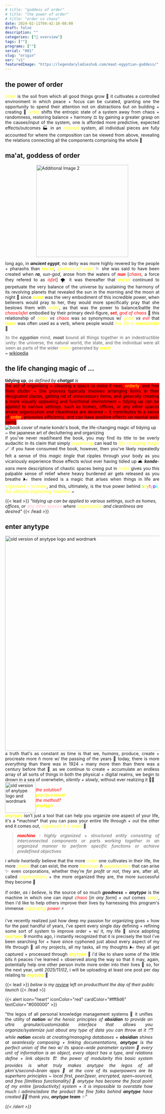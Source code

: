 ```yaml
---
# title: "goddess of order"
# title: "the power of order"
# title: "order vs chaos"
date: 2024-02-11T04:42:16-08:00
draft: false
description: ""
categories: ["🦅 overview"]
tags: [""]
programs: [""]
serial: "001"
slug: "origin"
ver: "v1"
featuredImage: "https://legendaryladieshub.com/maat-egyptian-goddess/"
---
```


## the power of order

<p style="padding: 0; margin: 0 0 0 0; text-align: justify"> <span style="color: yellow;">order</span> is the soil from which all good things grow 🌱 it cultivates a controlled environment in which peace + focus can be curated, granting one the opportunity to spend their attention not on distractions but on building + creating 💐 <span style="color: yellow;">order</span> shifts the entropic state of a system away from chaos + randomness, restoring balance + harmony ⚖️ by gaining a greater grasp on the causes/input of the system, one is afforded more predictive, expected effects/outcomes 🏭 in an <span style="color: yellow;">ordered</span> system, all individual pieces are fully accounted for where the composition can be viewed from above,
revealing the relations connecting all the components  comprising the whole 🧩

## ma'at, goddess of order

<div id="maat" style="display: block;">

  <div id="maat1">
    <img src="maat-wings-icon-left.png" alt="Additional Image 2" width="300" style="display: block; margin: auto;">
  </div>

  <div id="maat2">
    <p style="padding: 0; margin: 12px 0 0 0; text-align: justify">long ago, in <b><i>ancient egypt</i></b>, no deity was more highly revered by the people + pharaohs than <b><i style="color: yellow;">ma'at</i></b>, <i style="color: yellow;">goddess of order</i> ✨ she was said to have been created when <b><i>ra</i></b>, <i>sun-god</i>, arose from the waters of <b><i style="color:red;">nun</i></b> [<i style="color: red;">chaos</i>, a force they refered to as <i style="color: red;">isfet</i>] 🌪 it was thereafter that <b><i style="color: yellow;">ma'at</i></b> continued to perpetuate the very balance of the universe by sustaining the harmony of its revolving planets that revealed the sun in the morning and the moon at night 🌛 since <b><i style="color: yellow;">maat</i></b> was the very embodiment of this incredible power, when believers would pray to her, they would more specifically pray that she bestows them with <span style="color: yellow;">order</span>, as that was the power to balance/battle the <i style="color: red;">chaos/isfet</i> embodied by their primary devil-figure, <b><i style="color: red;">set</i></b>, <i style="color: red;">god of chaos</i> 👹 this relationship of <i><span style="color: yellow;">order</span> vs <span style="color: red;">chaos</span></i> was so synonymous w/ <i><span style="color: yellow;">good</span> vs <span style="color: red;">evil</span></i> that <b><i style="color: yellow;">maat</i></b> was often used as a verb, where people would <i style="color: yellow;">live life in <b>maat/order</b></i> 🌟</p>
  </div>

  <div id="maat3">
    <blockquote style="padding: 0; margin: 12px 0 0 0; text-align: justify">
    to the <b><i>egyptian</i></b> mind, <b><i>maat</i></b> bound all things together in an indestructible unity: the universe, the natural world, the state, and the individual were all seen as parts of the wider <span style="color: yellow;">order</span> generated by <b><i style="color: yellow;">maat</i></b>
    </blockquote>
    ~ <a href="https://en.wikipedia.org/wiki/Maat" target="_blank">wikipedia </a>

  </div>

</div>


## the life changing magic of ...

<div id="kondo" style="display: block;">
    <div id="kondo1">
        <p style="padding: 0; margin: 6px 0 0 0; text-align: justify;"><b>tidying up</b>, <i>as defined by <b>chatgpt</b> is</i> <br>
        <mark style="background-color: red; color: black; padding: 0px; border-radius: 0px;">the act of organizing + cleaning a space to make it neat, <span style="color: yellow;">orderly</span>, and free from clutter ~ this process typically involves arranging items in their designated places, getting rid of unnecessary items, and generally creating a more visually appealing and functional environment ~ tidying up can be applied to various settings, such as homes, offices, or any other spaces where organization and cleanliness are desired ~ it contributes to a sense of <span style="color: yellow;">order</span>, promotes efficiency, and can have positive effects on mental well-being</mark></p>
    </div>
  <div id="kondo2">
    <img src="the life-changing magic of tidying up ~ the japanese art of decluttering and organizing.jpg" alt="book cover of marie kondo's book, the life-changing magic of tidying up ~ the japanese art of decluttering and organizing" >
  </div>
  <div id="kondo3">
    <p style="padding: 0; margin: 0 0 0 0; text-align: justify;">if you've never read/heard the book, you may find its title to be overly audacitic in its claim that simply <i style="color: yellow;">organizing</i> can lead to <i style="color: yellow;">life-changing magic</i> 🪄 if you have consumed the book, however, then you've likely repeatedly felt a sense of this <i>magic tingle</i> that ripples through your body as you vicariously experience those effects w/out ever having tidied up 🛋 <i><b>kondo</b>-sans</i> mere descriptions of chaotic spaces being put in <span style="color: yellow;">order</span> gives you this palpable sense of relief where heavy burdened air gets released as you breathe 🌬 there indeed is a magic that arises when things in life are <span style="color: yellow;">organized + in order</span>, and this, ultimately, is the true power behind <span style="color: chartreuse;">a</span><span style="color: yellow;">n</span><span style="color: orange;">y</span><span style="color: red;">t</span><span style="color: violet;">y</span><span style="color: blue;">p</span><span style="color: aqua;">e</span><i style="color: yellow;">, the ultimate organizing machine</i> ~
    </p>
  </div>
</div>

{{< lead >}}
*"tidying up can be applied to various settings, such as homes, offices, or <span style="color: lightpink;">any other spaces</span> where <span style="color: yellow;">organization</span> and cleanliness are desired"*
{{< /lead >}}



## enter anytype
<img src="anytype coa.webp" alt="old version of anytype logo and wordmark" width="700" style="display: block; margin: auto;">

<p style="padding: 0; margin: 0 0 0 0; text-align: justify;">a truth that's as constant as time is that we, <i>humans</i>,  produce, create + procreate more ñ more w/ the passing of the years 💫 today, there is more <i>everything</i> than there was in 1924 + many more then than there was a century before that 🗿 as we continue to create + accumulate an endless array of all sorts of things in both the physical + digital realms, we begin to drown in a sea of overwhelm, <i>silently + slowly</i>, without ever realizing it 😵‍💫</p>

<div style="display: flex; justify-content: left; align-items: center;">
    <div id="maat pic">
        <img src="maat-icon-right.png" alt="old version of anytype logo and wordmark" width="100" style="display: flex; justify-content: center;  margin: auto;">
    </div>
    <div id="words">
        <i style="color: red;">the solution?</i> <br>
        <b style="color: yellow;">practice <i>maat</i></b> <br>
        <i style="color: red;">the method?</i> <br>
        <b style="color: yellow;"><i>anytype</i></b> <br>
    </div>
</div>

<p style="padding: 0; margin: 0 0 0 0; text-align: justify;"><b><i style="color: yellow;">anytype</i></b> isn't just a tool that can help you organize one aspect of your life, it's a *machine* that you can pass your entire life through + out the other end it comes out, <i style="color: yellow;">organized ñ in order</i> 🧮</p>

> <p style="padding: 0; margin: 0 0 0 0; text-align: justify;"><b style="color: red;"><i>machine</i></b> : <i>highly organized + structured entity consisting of interconnected components or parts working together in an organized manner to perform specific functions or achieve predefined objectives</i></p>


<p style="padding: 0; margin: 0 0 0 0; text-align: justify;">i <i>whole heartedly</i> believe that the more <i style="color: yellow;">order</i> one cultivates in their life, the more <i style="color: yellow;">peace</i> that can exist, the more <i style="color: yellow;">blessings</i> ñ <i style="color: yellow;">opportunities</i> that can arise ✨ even corporations, whether they're <i>for profit</i> or <i>not</i>, they are, after all, called <i style="color: yellow;">organizations</i> + the more organized they are, the more successful they become 🍯</p><br>


<p style="padding: 0; margin: 0 0 0 0; text-align: justify;">if order, <i>as i believe</i>, is the source of so much <b><i>goodness</i></b> + <b><i>anytype</i></b> is the machine in which one can <i>input</i> <i style="color: red;">chaos</i> [<i>in any form</i>] + <i>out</i>  comes <i style="color: yellow;">order</i>, then i'd like to help others improve their lives by harnessing this program's immense <i style="color: yellow;">organizing</i> <i style="color: red;">power</i> ⚡️</p>
<br>
<p style="padding: 0; margin: 0 0 0 0; text-align: justify;">i've recently realized just how deep my passion for organizing goes + how for the past handful of years, i've spent every single day defining + refining some sort of system to improve order + w/ it, my life 🌟 since adopting <b><i style="color: yellow;">anytype</i></b> 9 months ago, i instantly recognized that it is precisely the tool i've been searching for + have since cyphoned just about every aspect of my life through 🧬 all my projects, all my tasks, all my thoughts 🌬 they all get captured + processed through <b><i style="color: yellow;">anytype</i></b> 💠 i'd like to share some of the little bits ñ peaces i've learned + observed along the way so that it may, again, potentially help one other person invite more order into their lives 💛 so, for the next year, until <i>2025/11/02</i>, i will be uploading at least one post per day relating to <b><i style="color: yellow;">anytype</i></b> 🦎




{{< lead >}}
*below is my [review](https://www.producthunt.com/products/anytype/reviews) left on producthunt the day of their public launch*
{{< /lead >}}

{{< alert icon="heart" iconColor="red" cardColor="#fff8d6" textColor="#000000" >}}
<p style="text-align: justify; padding-right: 22px">
"the legos of all personal knowledge management systems 🧠 it unifies the utility of <b><i textColor="#000000">notion<i/></b> w/ the heroic principles of <b><i textColor="#000000">obsidian<i/></b> to provide an ultra granular/customizable interface that allows you organize/systemize just about any type of data you can throw at it 🗂 while <b><i textColor="#000000">notion<i/></b> <i>excels</i> at creating/managing databases + <b><i textColor="#000000">obsidian<i/></b> shines at seamlessly composing + linking documentations, <b><i textColor="#000000">anytype<i/></b> is the perfect union of the two w/ its space~wide parameter system 🧱 every unit of information is an object, every object has a type, and relations define + link objects 🏗 the power of modularity this basic system provides is what truly makes anytype the legos of all pkm's/second~brain apps 👑 at the core of its superpowers are its superhero principles ~ local first, peer2peer, encrypted, open~sourced, and free [limitless functionality] 💎 anytype has become the focal point of my entire [productivity] system + it is impossible to overstate how much i admire/adore the product the fine folks behind <b><i textColor="#000000">anytype<i/></b> have created 🙏🏽 thank you, <b><i textColor="#000000">anytype team<i/></b> ✨"
</p>
{{< /alert >}}


<!--
 in order to foster a morally-rich civilization that can earn their right to live eternally 💫

 - [wiki](https://en.wikipedia.org/wiki/Maat)

 affording one the opportunity to reclaim the reigns of their destiny + manifest that which they wish ✨

 of the rising sun god ra [god of order] from the rising from the horizon from nun, the chaotic body of water from which ra rises

 it cultivates a controlled environment in which peace + focus can flourish, allowing one to build + create 💐

 order shifts the entropic state of a system away from chaos + randomness, granting one the opportunity to reclaim the reigns of their destiny so they may manifest their wishes + desires

 it cultivates a controlled environment in which peace + focus can flourish, allowing one to give their attention to building + creating 💐

 grants one the opportunity to reclaim the reigns of their destiny so they may manifest their wishes + desires ✨

 not on distractions but

 it was her who awaited them all at the end of the 42 gates of heaven where it was her fairness that would grant them access to the after-life ☥

 it was <b><i>maat</i></b> that then perpetuted the the harmoney that maintained the perpetual harmony ~ she was the restorer of balance in the fight of chaos [isfret]

## <span style="color: red;">the power of</span> <span style="color: yellow;">order</span>

**she was the personification of truth + justice, a role model embodying all the principles that mothers would so dearly try instill into their children to foster the rich civilization that was

<span style="color: red;">not</span>

🏭 in an <span style="color: yellow;">ordered</span> system, all individual pieces are fully accounted for where the composition, as a whole, can be viewed from above, revealing the relations connecting all of its components 🧩

🪄 if you have consumed the book, however, then you've likely repeatedly felt a sense of this <i>magic tingle</i> that ripples through your body as you vicariously experience those effects w/out ever // having tidied up tidying up a space 🛋

<span style="color: hotpink;">e</span><span style="color: deeppink;">e</span>

while the amount of materials has always been the same, the stuff we turn that material into has..

anything you bring order to
one truth that remains constant w/ the passing of time is the year is now 2024 where stuff is more plentiful .. as we continue to produce and create and procreate

midas touch

a complex system or organization that operates in a structured or organized manner to achieve specific goals.

{{< lead >}}
<b style="color: red;"><i>machine</i></b> : <i>highly organized + structured entity consisting of interconnected components or parts working together in an organized manner to perform specific functions or achieve predefined objectives.</i>
{{< /lead >}}

revealed by the passing of time

that stretches across the physical realm/plane/dimension and  to the digital one,

a machine consists of three stages:
1. <span style="color: lightgreen;">input</span>
2. <span style="color: yellow;">process</span>
3. <span style="color: red;">output</span>

peace-filled a life can be

it to help you organize your life, it's a machine


as you go about your days, i wish you maat.. savior

reaped

<i style="color: lightpink;">i whole heartedly believe</i> that the more <i style="color: yellow;">order</i> one cultivates in their life, the more <i style="color: yellow;">peace</i> that can exist, the more <i style="color: yellow;">blessings</i> ñ <i style="color: yellow;">opportunities</i> that can be awarded

i'm 3 months shy of my 1  year aniversary w/ anytype 05-14-23 [05-25-23, i'm in]

given this belief in the power of order + how radically it can better one's life,

that it's capable of transforming lives for the better ~

if order, <i>as i believe</i>, is the source of so much <i style="color: yellow;">goodness</i> + <i style="color: yellow;">anytype</i> is the machine where one can input <i style="color: red;">chaos</i>, <i>in any form</i> + out comes <i style="color: yellow;">order</i>,then i'd like to help others harness its immense <i style="color: yellow;">organizing</i> <i style="color: red;">power</i> ~ utilize this tool to organize any/all aspects of their lives so that they may better harness the rich blessings of peace through order

utilize this tool to organize any/all aspects of their lives so that they may better harness the rich blessings of peace through order ✨

 ~ i've been using it every single day for what seems like no less than 3 hours  ⏳ everyday, for about 4 hours ⌛️</p>


-->
